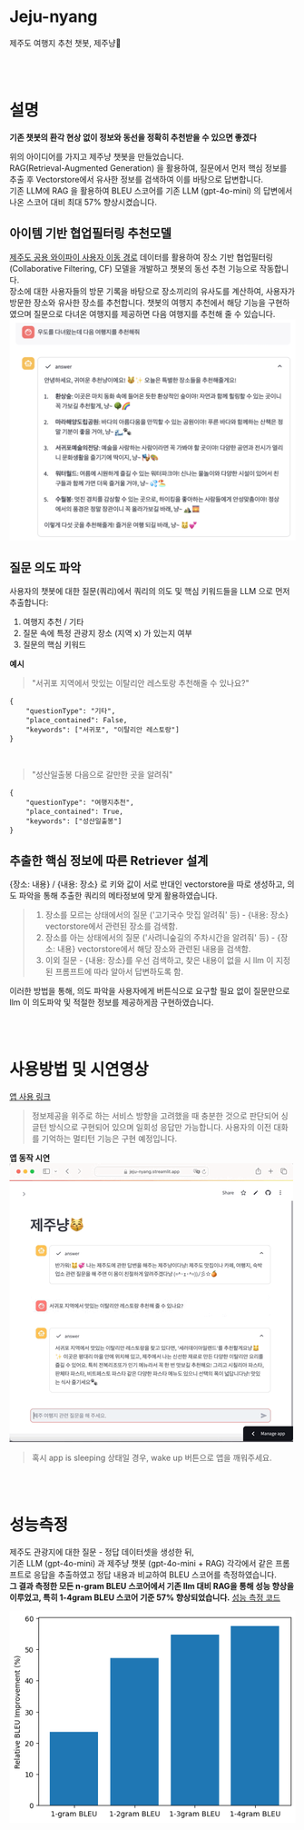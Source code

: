 # Jeju-nyang
제주도 여행지 추천 챗봇, 제주냥🐾

<br><br>
# 설명
**기존 챗봇의 환각 현상 없이 정보와 동선을 정확히 추천받을 수 있으면 좋겠다** 

위의 아이디어를 가지고 제주냥 챗봇을 만들었습니다.  
RAG(Retrieval-Augmented Generation) 을 활용하여, 질문에서 먼저 핵심 정보를 추출 후 Vectorstore에서 유사한 정보를 검색하여 이를 바탕으로 답변합니다.   
기존 LLM에 RAG 을 활용하여 BLEU 스코어를 기존 LLM (gpt-4o-mini) 의 답변에서 나온 스코어 대비 최대 57% 향상시켰습니다.  

## 아이템 기반 협업필터링 추천모델
[제주도 공용 와이파이 사용자 이동 경로](https://www.jejudatahub.net/data/view/data/596) 데이터를 활용하여 장소 기반 협업필터링 (Collaborative Filtering, CF) 모델을 개발하고 챗봇의 동선 추천 기능으로 작동합니다.  
장소에 대한 사용자들의 방문 기록을 바탕으로 장소끼리의 유사도를 계산하여, 사용자가 방문한 장소와 유사한 장소를 추천합니다. 챗봇의 여행지 추천에서 해당 기능을 구현하였으며 질문으로 다녀온 여행지를 제공하면 다음 여행지를 추천해 줄 수 있습니다.  
![](제주냥_여행지추천.png)


## 질문 의도 파악
사용자의 챗봇에 대한 질문(쿼리)에서 쿼리의 의도 및 핵심 키워드들을 LLM 으로 먼저 추출합니다:  
1. 여행지 추천 / 기타 
2. 질문 속에 특정 관광지 장소 (지역 x) 가 있는지 여부
3. 질문의 핵심 키워드 

**예시**
> "서귀포 지역에서 맛있는 이탈리안 레스토랑 추천해줄 수 있나요?"  
```
{  
    "questionType": "기타",   
    "place_contained": False,  
    "keywords": ["서귀포", "이탈리안 레스토랑"]  
}
``` 

<br>

> "성산일출봉 다음으로 갈만한 곳을 알려줘"  
```
{  
    "questionType": "여행지추천",   
    "place_contained": True,  
    "keywords": ["성산일출봉"]  
}
``` 


## 추출한 핵심 정보에 따른 Retriever 설계 
{장소: 내용} / {내용: 장소} 로 키와 값이 서로 반대인 vectorstore을 따로 생성하고, 의도 파악을 통해 추출한 쿼리의 메타정보에 맞게 활용하였습니다.
> 1. 장소를 모르는 상태에서의 질문 ('고기국수 맛집 알려줘' 등) - {내용: 장소} vectorstore에서 관련된 장소를 검색함. 
> 2. 장소를 아는 상태에서의 질문 ('사려니숲길의 주차시간을 알려줘' 등) - {장소: 내용} vectorstore에서 해당 장소와 관련된 내용을 검색함.
> 3. 이외 질문 - {내용: 장소}를 우선 검색하고, 찾은 내용이 없을 시 llm 이 지정된 프롬프트에 따라 알아서 답변하도록 함.

이러한 방법을 통해, 의도 파악을 사용자에게 버튼식으로 요구할 필요 없이 질문만으로 llm 이 의도파악 및 적절한 정보를 제공하게끔 구현하였습니다.

<br><br>

# 사용방법 및 시연영상
[앱 사용 링크](http://jeju-nyang.streamlit.app)  

> 정보제공을 위주로 하는 서비스 방향을 고려했을 때 충분한 것으로 판단되어 싱글턴 방식으로 구현되어 있으며 일회성 응답만 가능합니다. 사용자의 이전 대화를 기억하는 멀티턴 기능은 구현 예정입니다.


**앱 동작 시연**  
![](제주냥_시연.GIF)  
> 혹시 app is sleeping 상태일 경우, wake up 버튼으로 앱을 깨워주세요.

<br><br>

# 성능측정
제주도 관광지에 대한 질문 - 정답 데이터셋을 생성한 뒤,  
 기존 LLM (gpt-4o-mini) 과 제주냥 챗봇 (gpt-4o-mini + RAG) 각각에서 같은 프롬프트로 응답을 추출하였고 정답 내용과 비교하여 BLEU 스코어를 측정하였습니다.   
**그 결과 측정한 모든 n-gram BLEU 스코어에서 기존 llm 대비 RAG을 통해 성능 향상을 이루었고, 특히 1-4gram BLEU 스코어 기준 57% 향상되었습니다.** [성능 측정 코드](evaluate.py)


![](bleu.png)

